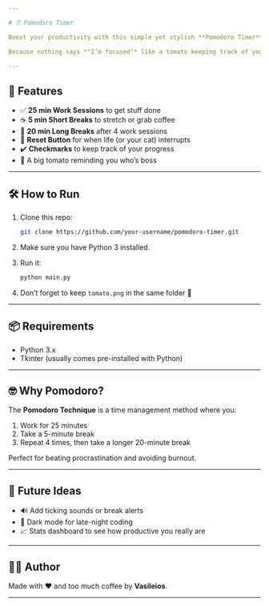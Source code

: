 ```yaml
---

# ⏰ Pomodoro Timer

Boost your productivity with this simple yet stylish **Pomodoro Timer** built in Python with **Tkinter** 🍅.

Because nothing says *"I’m focused"* like a tomato keeping track of your time.

---
```


## 🎯 Features

* ✅ **25 min Work Sessions** to get stuff done
* ☕ **5 min Short Breaks** to stretch or grab coffee
* 🛑 **20 min Long Breaks** after 4 work sessions
* 🔄 **Reset Button** for when life (or your cat) interrupts
* ✔️ **Checkmarks** to keep track of your progress
* 🍅 A big tomato reminding you who’s boss


---

## 🛠️ How to Run

1. Clone this repo:

   ```bash
   git clone https://github.com/your-username/pomodoro-timer.git
   ```
2. Make sure you have Python 3 installed.
3. Run it:

   ```bash
   python main.py
   ```
4. Don’t forget to keep `tomato.png` in the same folder 🍅

---

## 📦 Requirements

* Python 3.x
* Tkinter (usually comes pre-installed with Python)

---

## 🤓 Why Pomodoro?

The **Pomodoro Technique** is a time management method where you:

1. Work for 25 minutes
2. Take a 5-minute break
3. Repeat 4 times, then take a longer 20-minute break

Perfect for beating procrastination and avoiding burnout.

---

## 🚀 Future Ideas

* 🔊 Add ticking sounds or break alerts
* 🌙 Dark mode for late-night coding
* 📈 Stats dashboard to see how productive you really are

---

## 👨‍💻 Author

Made with ❤️ and too much coffee by **Vasileios**.

---
